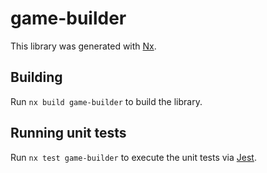 # game-builder

This library was generated with [Nx](https://nx.dev).

## Building

Run `nx build game-builder` to build the library.

## Running unit tests

Run `nx test game-builder` to execute the unit tests via [Jest](https://jestjs.io).
